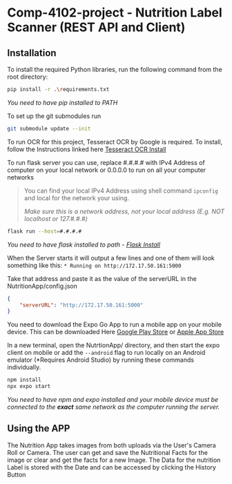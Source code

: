 # Comp-4102-project - Nutrition Label Scanner (REST API and Client)

## Installation

To install the required Python libraries, run the following command from the root directory:
```bash
pip install -r .\requirements.txt
```
*You need to have pip installed to PATH*

To set up the git submodules run
```bash
git submodule update --init
```

To run OCR for this project, Tesseract OCR by Google is required. To install, follow the Instructions linked here [Tesseract OCR Install](https://tesseract-ocr.github.io/tessdoc/Installation.html)

To run flask server you can use, replace #.#.#.# with IPv4 Address of computer on your local network or 0.0.0.0 to run on all your computer networks
> You can find your local IPv4 Address using shell command
> `ipconfig` and local for the network your using.
> 
> *Make sure this is a network address, not your local address (E.g. NOT localhost or 127.#.#.#)*
```bash
flask run --host=#.#.#.#
```
*You need to have flask installed to path - [Flask Install](https://flask.palletsprojects.com/en/3.0.x/installation/)*

When the Server starts it will output a few lines and one of them will look something like this:
`* Running on http://172.17.50.161:5000`

Take that address and paste it as the value of the serverURL in the NutritionApp/config.json
```json
{
    "serverURL": "http://172.17.50.161:5000"
}
```

You need to download the Expo Go App to run a mobile app on your mobile device. This can be downloaded Here [Google Play Store](https://play.google.com/store/apps/details?id=host.exp.exponent&hl=en_CA&gl=US) or [Apple App Store](https://apps.apple.com/us/app/expo-go/id982107779)

In a new terminal, open the NutrtionApp/ directory, and then start the expo client on mobile or add the `--android` flag to run locally on an Android emulator (*Requires Android Studio) by running these commands individually.
```bash
npm install
npx expo start
```
*You need to have npm and expo installed and your mobile device must be connected to the **exact** same network as the computer running the server.*

## Using the APP
The Nutrition App takes images from both uploads via the User's Camera Roll or Camera.
The user can get and save the Nutritional Facts for the image or clear and get the facts for a new Image.
The Data for the nutrition Label is stored with the Date and can be accessed by clicking the History Button
